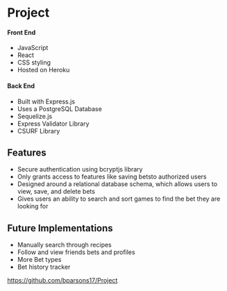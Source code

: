 # Project


#### Front End
  - JavaScript
  - React
  - CSS styling
  - Hosted on Heroku
#### Back End
  - Built with Express.js
  - Uses a PostgreSQL Database
  - Sequelize.js
  - Express Validator Library
  - CSURF Library
  
  ## Features
  - Secure authentication using bcryptjs library
  - Only grants access to features like saving betsto authorized users
  - Designed around a relational database schema, which allows users to view, save, and delete bets
  - Gives users an ability to search and sort games to find the bet they are looking for
  
  ## Future Implementations
  - Manually search through recipes
  - Follow and view friends bets and profiles
  - More Bet types
  - Bet history tracker
  
  
  https://github.com/bparsons17/Project
